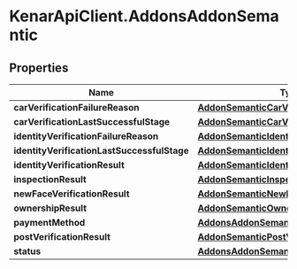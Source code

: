 # KenarApiClient.AddonsAddonSemantic

## Properties

Name | Type | Description | Notes
------------ | ------------- | ------------- | -------------
**carVerificationFailureReason** | [**AddonSemanticCarVerificationStage**](AddonSemanticCarVerificationStage.md) |  | [optional] 
**carVerificationLastSuccessfulStage** | [**AddonSemanticCarVerificationStage**](AddonSemanticCarVerificationStage.md) |  | [optional] 
**identityVerificationFailureReason** | [**AddonSemanticIdentityVerificationStage**](AddonSemanticIdentityVerificationStage.md) |  | [optional] 
**identityVerificationLastSuccessfulStage** | [**AddonSemanticIdentityVerificationStage**](AddonSemanticIdentityVerificationStage.md) |  | [optional] 
**identityVerificationResult** | [**AddonSemanticIdentityVerificationResult**](AddonSemanticIdentityVerificationResult.md) |  | [optional] 
**inspectionResult** | [**AddonSemanticInspectionResult**](AddonSemanticInspectionResult.md) |  | [optional] 
**newFaceVerificationResult** | [**AddonSemanticNewFaceVerificationResult**](AddonSemanticNewFaceVerificationResult.md) |  | [optional] 
**ownershipResult** | [**AddonSemanticOwnershipResult**](AddonSemanticOwnershipResult.md) |  | [optional] 
**paymentMethod** | [**AddonsAddonSemanticPaymentMethod**](AddonsAddonSemanticPaymentMethod.md) |  | [optional] 
**postVerificationResult** | [**AddonSemanticPostVerificationResult**](AddonSemanticPostVerificationResult.md) |  | [optional] 
**status** | [**AddonsAddonSemanticStatus**](AddonsAddonSemanticStatus.md) |  | [optional] 



